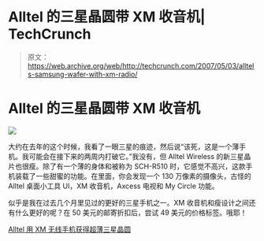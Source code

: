 # Alltel 的三星晶圆带 XM 收音机| TechCrunch

> 原文：<https://web.archive.org/web/http://techcrunch.com/2007/05/03/alltels-samsung-wafer-with-xm-radio/>

# Alltel 的三星晶圆带 XM 收音机

![](img/ea85b629b3fecabde0fe7487b78a1db7.png)

大约在去年的这个时候，我看了一眼三星的痕迹，然后说“该死，这是一个薄手机。我可能会在接下来的两周内打破它。”我没有，但 Alltel Wireless 的新三星晶片也很瘦。除了有一个薄的身体和被称为 SCH-R510 时，它感觉不高兴，这款手机装载了一些甜蜜的功能。在里面，你会发现一个 130 万像素的摄像头，古怪的 Alltel 桌面小工具 UI，XM 收音机，Axcess 电视和 My Circle 功能。

似乎是我在过去几个月里见过的更好的三星手机之一。XM 收音机和瘦设计之间还有什么更好的呢？在 50 美元的邮寄折扣后，尝试 49 美元的价格标签。哦耶！

[Alltel 用 XM 无线手机获得超薄三星晶圆](https://web.archive.org/web/20130628194408/http://gizmodo.com/gadgets/thin/alltel-gets-super-thin-samsung-wafer-with-xm-radio-mobile-257319.php)
